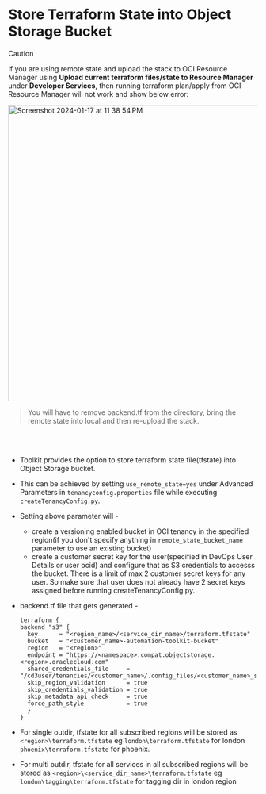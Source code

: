 # Store Terraform State into Object Storage Bucket

> [!Caution]  
> If you are using remote state and upload the stack to OCI Resource Manager using <b>Upload current terraform files/state to Resource Manager</b> under <b>Developer Services</b>, then running terraform plan/apply from OCI Resource Manager will not work and show below error:
> 
<img width="597" alt="Screenshot 2024-01-17 at 11 38 54 PM" src="https://github.com/oracle-devrel/cd3-automation-toolkit/assets/103508105/1b0cd9fa-1ac0-42c4-9c33-14ad4bf0ddb8">

> You will have to remove backend.tf from the directory, bring the remote state into local and then re-upload the stack.

<br><br>
* Toolkit provides the option to store terraform state file(tfstate) into Object Storage bucket.
* This can be achieved by setting ```use_remote_state=yes``` under Advanced Parameters in ```tenancyconfig.properties``` file while executing ```createTenancyConfig.py```.
* Setting above parameter will -
    - create a versioning enabled bucket in OCI tenancy in the specified region(if you don't specify anything in ```remote_state_bucket_name``` parameter to use an existing bucket)
    - create a customer secret key for the user(specified in DevOps User Details or user ocid) and configure that as S3 credentials to accesss the bucket. There is a limit of max 2 customer secret keys for any user. So make sure that user does not already have 2 secret keys assigned before running createTenancyConfig.py.
* backend.tf file that gets generated -
  
  ```
  terraform {
  backend "s3" {
    key      = "<region_name>/<service_dir_name>/terraform.tfstate"
    bucket   = "<customer_name>-automation-toolkit-bucket"
    region   = "<region>"
    endpoint = "https://<namespace>.compat.objectstorage.<region>.oraclecloud.com"
    shared_credentials_file     = "/cd3user/tenancies/<customer_name>/.config_files/<customer_name>_s3_credentials"
    skip_region_validation      = true
    skip_credentials_validation = true
    skip_metadata_api_check     = true
    force_path_style            = true
    }
  }  
  ```

* For single outdir, tfstate for all subscribed regions will be stored as ```<region>\terraform.tfstate``` eg ```london\terraform.tfstate``` for london ```phoenix\terraform.tfstate``` for phoenix.
* For multi outdir, tfstate for all services in all subscribed regions will be stored as ```<region>\<service_dir_name>\terraform.tfstate``` eg ```london\tagging\terraform.tfstate``` for tagging dir in london region
  

